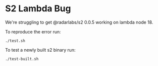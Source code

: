 # S2 Lambda Bug

We're struggling to get @radarlabs/s2 0.0.5 working on lambda node 18.

To reproduce the error run:

```
./test.sh
```

To test a newly built s2 binary run:

```
./test-built.sh
```
